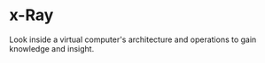 # x-Ray
Look inside a virtual computer's architecture and operations to gain knowledge and insight. 
